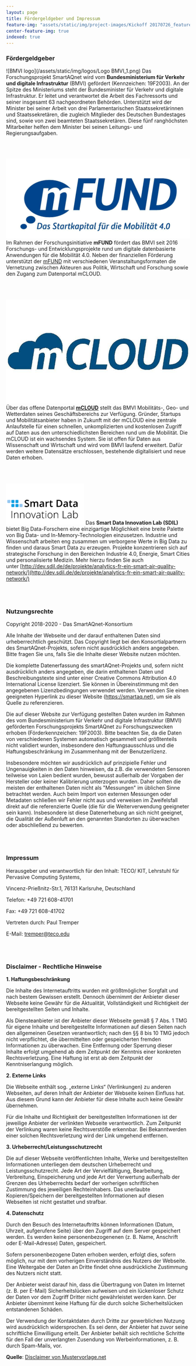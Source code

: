 ```yaml
---
layout: page
title: Fördergeldgeber und Impressum
feature-img: "assets/static/img/project-images/Kickoff 20170726_featured_img.jpg"
center-feature-img: true
indexed: true
---
```


### Fördergeldgeber

![BMVI logo](/assets/static/img/logos/Logo BMVI_1.png)
Das Forschungsprojekt SmartAQnet
wird vom **Bundesministerium für Verkehr und digitale
Infrastruktur** (BMVI) gefördert (Kennzeichen: 19F2003). An der Spitze des
Ministeriums steht der Bundesminister für Verkehr und digitale Infrastruktur. Er
leitet und verantwortet die Arbeit des Fachressorts und seiner insgesamt 63
nachgeordneten Behörden. Unterstützt wird der Minister bei seiner Arbeit von
drei Parlamentarischen Staatssekretärinnen und Staatssekretären, die zugleich
Mitglieder des Deutschen Bundestages sind, sowie von zwei beamteten
Staatssekretären. Diese fünf ranghöchsten Mitarbeiter helfen dem Minister bei
seinen Leitungs- und Regierungsaufgaben.

<br><br>

![mFUND logo](/assets/static/img/logos/mfund-logo-download-resized.jpg)
Im Rahmen der
Forschungsinitiative **mFUND** fördert das BMVI seit 2016 Forschungs- und
Entwicklungsprojekte rund um digitale datenbasierte Anwendungen für die
Mobilität 4.0. Neben der finanziellen Förderung unterstützt
der [mFUND](http://www.bmvi.de/DE/Themen/Digitales/mFund/Ueberblick/ueberblick.html) mit
verschiedenen Veranstaltungsformaten die Vernetzung zwischen Akteuren aus
Politik, Wirtschaft und Forschung sowie den Zugang zum Datenportal mCLOUD.

<br><br>

![mCLOUD logo](/assets/static/img/logos/mcloud-logo.jpg)
Über das offene
Datenportal [**mCLOUD**](http://www.bmvi.de/SharedDocs/DE/Artikel/DG/mfund-hinweis-mcloud.html?nn=337780) stellt
das BMVI Mobilitäts-, Geo- und Wetterdaten seines Geschäftsbereichs zur
Verfügung. Gründer, Startups und Mobilitätsanbieter haben in Zukunft mit der
mCLOUD eine zentrale Anlaufstelle für einen schnellen, unkomplizierten und
kostenlosen Zugriff auf Daten aus den unterschiedlichsten Bereichen rund um die
Mobilität. Die mCLOUD ist ein wachsendes System. Sie ist offen für Daten aus
Wissenschaft und Wirtschaft und wird vom BMVI laufend erweitert. Dafür werden
weitere Datensätze erschlossen, bestehende digitalisiert und neue Daten erhoben.

<br><br>

![Smart Data Innovation Lab logo](/assets/static/img/logos/sdil-logo.png)
Das **Smart Data Innovation Lab (SDIL)** bietet Big Data-Forschern eine einzigartige
Möglichkeit eine breite Palette von Big Data- und In-Memory-Technologien
einzusetzen. Industrie und Wissenschaft arbeiten eng zusammen um verborgene
Werte in Big Data zu finden und daraus Smart Data zu erzeugen. Projekte
konzentrieren sich auf strategische Forschung in den Bereichen Industrie 4.0,
Energie, Smart Cities und personalisierte Medizin. Mehr hierzu finden Sie auch
unter [http://dev.sdil.de/de/projekte/analytics-fr-ein-smart-air-quality-network/](http://dev.sdil.de/de/projekte/analytics-fr-ein-smart-air-quality-network/)

<br><br>

### Nutzungsrechte

Copyright 2018-2020 - Das SmartAQnet-Konsortium

Alle Inhalte der Webseite und der darauf enthaltenen Daten sind urheberrechtlich geschützt. Das Copyright liegt bei den Konsortialpartnern des SmartAQnet-Projekts, sofern nicht ausdrücklich anders angegeben.  Bitte fragen Sie uns, falls Sie die Inhalte dieser Website nutzen möchten.

Die komplette Datenerfassung des smartAQnet-Projekts und, sofern nicht ausdrücklich anders angegeben, die darin enthaltenen Daten und Beschreibungstexte sind unter einer Creative Commons Attribution 4.0 International License lizenziert. Sie können in Übereinstimmung mit den angegebenen Lizenzbedingungen verwendet werden. Verwenden Sie einen geeigneten Hyperlink zu dieser Website (https://smartaq.net), um sie als Quelle zu referenzieren.

Die auf dieser Website zur Verfügung gestellten Daten wurden im Rahmen des vom Bundesministerium für Verkehr und digitale Infrastruktur (BMVI) geförderten Forschungsprojekts SmartAQnet zu Forschungszwecken erhoben (Förderkennzeichen: 19F2003). Bitte beachten Sie, da die Daten von verschiedenen Systemen automatisch gesammelt und größtenteils nicht validiert wurden, insbesondere den Haftungsausschluss und die Haftungsbeschränkung im Zusammenhang mit der Benutzerlizenz.

Insbesondere möchten wir ausdrücklich auf prinzipielle Fehler und Ungenauigkeiten in den Daten hinweisen, da z.B. die verwendeten Sensoren teilweise von Laien bedient wurden, bewusst außerhalb der Vorgaben der Hersteller oder keiner Kalibrierung unterzogen wurden. Daher sollten die meisten der enthaltenen Daten nicht als "Messungen" im üblichen Sinne betrachtet werden. Auch beim Import von externen Messungen oder Metadaten schließen wir Fehler nicht aus und verweisen im Zweifelsfall direkt auf die referenzierte Quelle (die für die Weiterverwendung geeigneter sein kann). Insbesondere ist diese Datenerhebung an sich nicht geeignet, die Qualität der Außenluft an den genannten Standorten zu überwachen oder abschließend zu bewerten.

<br><br>

### Impressum

Herausgeber und verantwortlich für den Inhalt: TECO/ KIT, Lehrstuhl für Pervasive Computing Systems,

Vincenz-Prießnitz-Str.1, 76131 Karlsruhe, Deutschland

Telefon: +49 721 608-41701

Fax: +49 721 608-41702

Vertreten durch: Paul Tremper

E-Mail: tremper@teco.edu

[//]: # (E-Mail: SAQN-web@teco.edu)

<br><br>

### Disclaimer - Rechtliche Hinweise

<p><strong>1. Haftungsbeschränkung</strong></p>
<p>Die Inhalte des Internetauftritts wurden mit größtmöglicher Sorgfalt und nach bestem Gewissen erstellt. Dennoch übernimmt der Anbieter dieser Webseite keine Gewähr für die Aktualität, Vollständigkeit und Richtigkeit der bereitgestellten Seiten und Inhalte.</p>
<p>Als Diensteanbieter ist der Anbieter dieser Webseite gemäß § 7 Abs. 1 TMG für eigene Inhalte und bereitgestellte Informationen auf diesen Seiten nach den allgemeinen Gesetzen verantwortlich; nach den §§ 8 bis 10 TMG jedoch nicht verpflichtet, die übermittelten oder gespeicherten fremden Informationen zu überwachen. Eine Entfernung oder Sperrung dieser Inhalte erfolgt umgehend ab dem Zeitpunkt der Kenntnis einer konkreten Rechtsverletzung. Eine Haftung ist erst ab dem Zeitpunkt der Kenntniserlangung möglich.</p>
<p><strong>2. Externe Links</strong></p>
<p>Die Webseite enthält sog. „externe Links“ (Verlinkungen) zu anderen Webseiten, auf deren Inhalt der Anbieter der Webseite keinen Einfluss hat. Aus diesem Grund kann der Anbieter für diese Inhalte auch keine Gewähr übernehmen.</p>
<p>Für die Inhalte und Richtigkeit der bereitgestellten Informationen ist der jeweilige Anbieter der verlinkten Webseite verantwortlich. Zum Zeitpunkt der Verlinkung waren keine Rechtsverstöße erkennbar. Bei Bekanntwerden einer solchen Rechtsverletzung wird der Link umgehend entfernen. </p>
<p><strong>3. Urheberrecht/Leistungsschutzrecht</strong></p>
<p>Die auf dieser Webseite veröffentlichten Inhalte, Werke und bereitgestellten Informationen unterliegen dem deutschen Urheberrecht und Leistungsschutzrecht. Jede Art der Vervielfältigung, Bearbeitung, Verbreitung, Einspeicherung und jede Art der Verwertung außerhalb der Grenzen des Urheberrechts bedarf der vorherigen schriftlichen Zustimmung des jeweiligen Rechteinhabers. Das unerlaubte Kopieren/Speichern der bereitgestellten Informationen auf diesen Webseiten ist nicht gestattet und strafbar. </p>
<p><strong>4. Datenschutz</strong></p>
<p>Durch den Besuch des Internetauftritts können Informationen (Datum, Uhrzeit, aufgerufene Seite) über den Zugriff auf dem Server gespeichert werden. Es werden keine personenbezogenenen (z. B. Name, Anschrift oder E-Mail-Adresse) Daten, gespeichert.</p>
<p>Sofern personenbezogene Daten erhoben werden, erfolgt dies, sofern möglich, nur mit dem vorherigen Einverständnis des Nutzers der Webseite. Eine Weitergabe der Daten an Dritte findet ohne ausdrückliche Zustimmung des Nutzers nicht statt.</p>
<p>Der Anbieter weist darauf hin, dass die Übertragung von Daten im Internet (z. B. per E-Mail) Sicherheitslücken aufweisen und ein lückenloser Schutz der Daten vor dem Zugriff Dritter nicht gewährleistet werden kann. Der Anbieter übernimmt keine Haftung für die durch solche Sicherheitslücken entstandenen Schäden. </p>
<p>Der Verwendung der Kontaktdaten durch Dritte zur gewerblichen Nutzung wird ausdrücklich widersprochen. Es sei denn, der Anbieter hat zuvor seine schriftliche Einwilligung erteilt. Der Anbieter behält sich rechtliche Schritte für den Fall der unverlangten Zusendung von Werbeinformationen, z. B. durch Spam-Mails, vor.<p>

<strong>Quelle</strong>: <a href="http://www.mustervorlage.net/disclaimer-muster/">Disclaimer von Mustervorlage.net</a>
 

  

<style>
.post-content img{
    max-width: 300px;
    float: left;
    margin: 20px;
    margin-top: 0;
    padding: 0;
}
br{
    clear: both;
}
</style>
